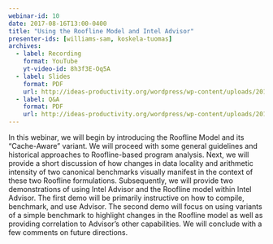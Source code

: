 ```yaml
---
webinar-id: 10
date: 2017-08-16T13:00-0400
title: "Using the Roofline Model and Intel Advisor"
presenter-ids: [williams-sam, koskela-tuomas]
archives:
  - label: Recording
    format: YouTube
    yt-video-id: 8h3f3E-Oq5A
  - label: Slides
    format: PDF
    url: http://ideas-productivity.org/wordpress/wp-content/uploads/2017/08/webinar010-Roofline-slides.pdf
  - label: Q&A
    format: PDF
    url: http://ideas-productivity.org/wordpress/wp-content/uploads/2017/08/webinar010-Roofline-qa.pdf
---
```

In this webinar, we will begin by introducing the Roofline Model and
its “Cache-Aware” variant. We will proceed with some general
guidelines and historical approaches to Roofline-based program
analysis. Next, we will provide a short discussion of how changes in
data locality and arithmetic intensity of two canonical benchmarks
visually manifest in the context of these two Roofline
formulations. Subsequently, we will provide two demonstrations of
using Intel Advisor and the Roofline model within Intel Advisor. The
first demo will be primarily instructive on how to compile, benchmark,
and use Advisor. The second demo will focus on using variants of a
simple benchmark to highlight changes in the Roofline model as well as
providing correlation to Advisor’s other capabilities. We will
conclude with a few comments on future directions.
